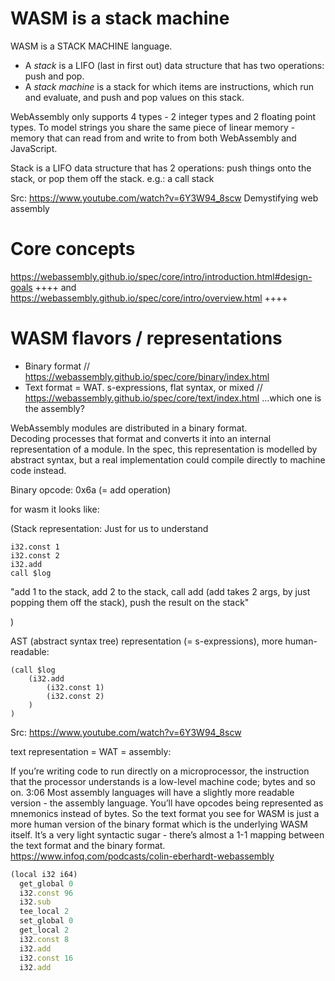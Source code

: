 # WASM is a stack machine

WASM is a STACK MACHINE language. 

* A *stack* is a LIFO (last in first out) data structure that has two operations: push and pop.
* A *stack machine* is a stack for which items are instructions, which run and evaluate, and push and pop values on this stack.

WebAssembly only supports 4 types - 2 integer types and 2 floating point types. To model strings you share the same piece of linear memory - memory that can read from and write to from both WebAssembly and JavaScript.

Stack is a LIFO data structure that has 2 operations: push things onto the stack, or pop them off the stack.
e.g.: a call stack

Src: https://www.youtube.com/watch?v=6Y3W94_8scw Demystifying web assembly

# Core concepts

https://webassembly.github.io/spec/core/intro/introduction.html#design-goals ++++ and  
https://webassembly.github.io/spec/core/intro/overview.html ++++

# WASM flavors / representations

- Binary format // https://webassembly.github.io/spec/core/binary/index.html
- Text format = WAT. s-expressions, flat syntax, or mixed // https://webassembly.github.io/spec/core/text/index.html
  ...which one is the assembly?

WebAssembly modules are distributed in a binary format.  
Decoding processes that format and converts it into an internal representation of a module.
In the spec, this representation is modelled by abstract syntax, but a real implementation could compile directly to machine code instead.

Binary opcode:
0x6a (= add operation)

for wasm it looks like:

(Stack representation:
Just for us to understand

```
i32.const 1
i32.const 2
i32.add
call $log
```

"add 1 to the stack, add 2 to the stack, call add (add takes 2 args, by just popping them off the stack), push the result on the stack"

)

AST (abstract syntax tree) representation (= s-expressions), more human-readable:

```
(call $log
	(i32.add
		(i32.const 1)
		(i32.const 2)
	)
)
```

Src: https://www.youtube.com/watch?v=6Y3W94_8scw

text representation = WAT = assembly:

If you’re writing code to run directly on a microprocessor, the instruction that the processor understands is a low-level machine code; bytes and so on.
3:06 Most assembly languages will have a slightly more readable version - the assembly language. You’ll have opcodes being represented as mnemonics instead of bytes. So the text format you see for WASM is just a more human version of the binary format which is the underlying WASM itself. It’s a very light syntactic sugar - there’s almost a 1-1 mapping between the text format and the binary format.
https://www.infoq.com/podcasts/colin-eberhardt-webassembly

```javascript
(local i32 i64)
  get_global 0
  i32.const 96
  i32.sub
  tee_local 2
  set_global 0
  get_local 2
  i32.const 8
  i32.add
  i32.const 16
  i32.add
```
